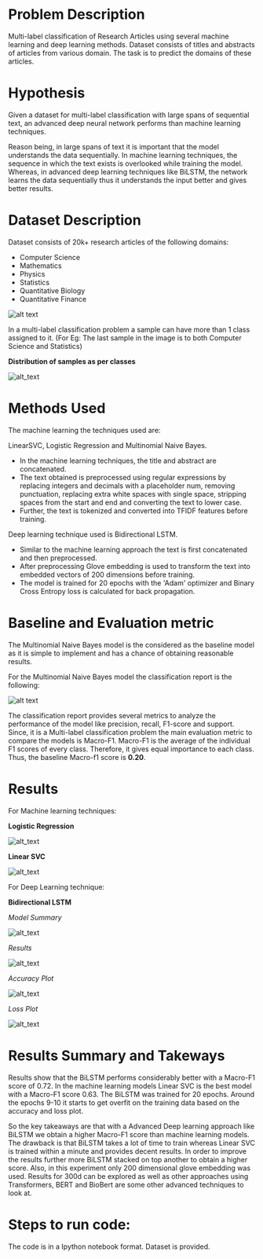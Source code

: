 # Problem Description
Multi-label classification of Research Articles using several machine learning and deep learning methods. Dataset consists of titles and abstracts of articles from various domain. The task is to predict the domains of these articles.

# Hypothesis
Given a dataset for multi-label classification with large spans of sequential text, an advanced deep neural network performs than machine learning techniques.

Reason being, in large spans of text it is important that the model understands the data sequentially. In machine learning techniques, the sequence in which the text exists is overlooked while training the model. Whereas, in advanced deep learning techniques like BiLSTM, the network learns the data sequentially thus it understands the input better and gives better results.

# Dataset Description
Dataset consists of 20k+ research articles of the following domains:
- Computer Science
- Mathematics
- Physics
- Statistics
- Quantitative Biology
- Quantitative Finance
 
![alt text](https://github.com/Judhajit-Roy/Multi-label-Classification-of-Research-Articles/blob/main/Images/dataset.JPG)

In a multi-label classification problem a sample can have more than 1 class assigned to it. (For Eg: The last sample in the image is to both Computer Science and Statistics)

**Distribution of samples as per classes**

![alt_text](https://github.com/Judhajit-Roy/Multi-label-Classification-of-Research-Articles/blob/main/Images/data%20plot.png)


# Methods Used
The machine learning the techniques used are: 

LinearSVC, Logistic Regression and Multinomial Naive Bayes.

- In the machine learning techniques, the title and abstract are concatenated. 
- The text obtained is preprocessed using regular expressions by replacing integers and decimals with a placeholder num, removing punctuation, replacing extra white spaces with   single space, stripping spaces from the start and end and converting the text to lower case.
- Further, the text is tokenized and converted into TFIDF features before training.

Deep learning technique used is Bidirectional LSTM.

- Similar to the machine learning approach the text is first concatenated and then preprocessed.
- After preprocessing Glove embedding is used to transform the text into embedded vectors of 200 dimensions before training.
- The model is trained for 20 epochs with the 'Adam' optimizer and Binary Cross Entropy loss is calculated for back propagation.

# Baseline and Evaluation metric
The Multinomial Naive Bayes model is the considered as the baseline model as it is simple to implement and has a chance of obtaining reasonable results.

For the Multinomial Naive Bayes model the classification report is the following:
 
![alt text](https://github.com/Judhajit-Roy/Multi-label-Classification-of-Research-Articles/blob/main/Images/nb%20result.JPG)


The classification report provides several metrics to analyze the performance of the model like precision, recall, F1-score and support. 
Since, it is a Multi-label classification problem the main evaluation metric to compare the models is Macro-F1. Macro-F1 is the average of the individual F1 scores of every class. Therefore, it gives equal importance to each class.
Thus, the baseline Macro-f1 score is **0.20**.

# Results

For Machine learning techniques:


**Logistic Regression**

![alt_text](https://github.com/Judhajit-Roy/Multi-label-Classification-of-Research-Articles/blob/main/Images/lr%20result.JPG)

**Linear SVC**

![alt_text](https://github.com/Judhajit-Roy/Multi-label-Classification-of-Research-Articles/blob/main/Images/svc%20result.JPG)

For Deep Learning technique:

**Bidirectional LSTM**

*Model Summary*


![alt_text](https://github.com/Judhajit-Roy/Multi-label-Classification-of-Research-Articles/blob/main/Images/BiLstm%20model%20summary.JPG)


*Results*


![alt_text](https://github.com/Judhajit-Roy/Multi-label-Classification-of-Research-Articles/blob/main/Images/bilstm%20metrics.JPG)


*Accuracy Plot*


![alt_text](https://github.com/Judhajit-Roy/Multi-label-Classification-of-Research-Articles/blob/main/Images/bilstm%20accuracy%20plot.JPG)


*Loss Plot*


![alt_text](https://github.com/Judhajit-Roy/Multi-label-Classification-of-Research-Articles/blob/main/Images/bilstm%20loss%20plot.JPG)

# Results Summary and Takeways

Results show that the BiLSTM performs considerably better with a Macro-F1 score of 0.72. In the machine learning models Linear SVC is the best model with a Macro-F1 score 0.63. The BiLSTM was trained for 20 epochs. Around the epochs 9-10 it starts to get overfit on the training data based on the accuracy and loss plot.

So the key takeaways are that with a Advanced Deep learning approach like BiLSTM we obtain a higher Macro-F1 score than machine learning models. The drawback is that BiLSTM takes a lot of time to train whereas Linear SVC is trained within a minute and provides decent results. 
In order to improve the results further more BiLSTM stacked on top another to obtain a higher score. Also, in this experiment only 200 dimensional glove embedding was used. Results for 300d can be explored as well as other approaches using Transformers, BERT and BioBert are some other advanced techniques to look at.

# Steps to run code:

The code is in a Ipython notebook format.
Dataset is provided.












